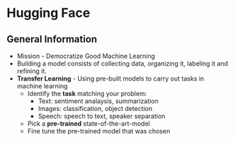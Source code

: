 # Hugging Face

## General Information 
* Mission - Democratize Good Machine Learning
* Building a model consists of collecting data, organizing it, labeling it and refining it.  
* **Transfer Learning** - Using pre-built models to carry out tasks in machine learning
  * Identify the **task** matching your problem:
    * Text: sentiment analaysis, summarization
    * Images: classification, object detection
    * Speech: speech to text, speaker separation
  * Pick a **pre-trained** state-of-the-art-model 
  * Fine tune the pre-trained model that was chosen

